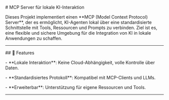 

\# MCP Server für lokale KI-Interaktion



Dieses Projekt implementiert einen \*\*MCP (Model Context Protocol) Server\*\*, der es ermöglicht, KI-Agenten lokal über eine standardisierte Schnittstelle mit Tools, Ressourcen und Prompts zu verbinden. Ziel ist es, eine flexible und sichere Umgebung für die Integration von KI in lokale Anwendungen zu schaffen.



---



\## 🚀 Features

\- \*\*Lokale Interaktion\*\*: Keine Cloud-Abhängigkeit, volle Kontrolle über Daten.

\- \*\*Standardisiertes Protokoll\*\*: Kompatibel mit MCP-Clients und LLMs.

\- \*\*Erweiterbar\*\*: Unterstützung für eigene Ressourcen und Tools.



---

